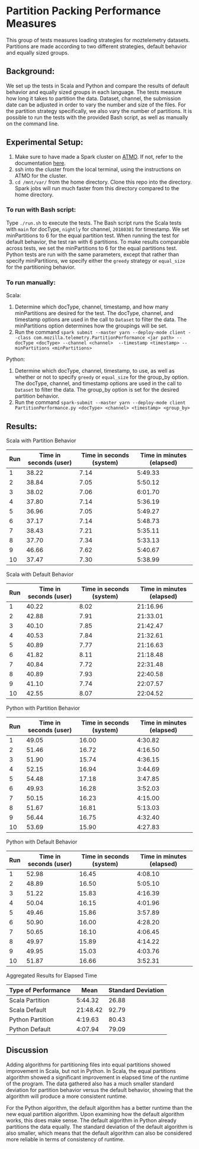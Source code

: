 # Partition Packing Performance Measures

This group of tests measures loading strategies for moztelemetry datasets. Partitions are made according to
two different strategies, default behavior and equally sized groups.

## Background:
We set up the tests in Scala and Python and compare the results of default
behavior and equally sized groups in each language. The tests measure how long
it takes to partition the data. Dataset, channel, the submission date can be adjusted in order to vary 
the number and size of the files. For the partition strategy specifically, we also vary the number of
partitions. It is possible to run the tests with the provided Bash script, as
well as manually on the command line.

## Experimental Setup:
1. Make sure to have made a Spark cluster on [ATMO](https://analysis.telemetry.mozilla.org/). If not, refer to the
documentation [here](https://docs.telemetry.mozilla.org/tools/spark.html).
2. ssh into the cluster from the local terminal, using the instructions on ATMO for the cluster.
3. `cd /mnt/var/` from the home directory. Clone this repo into the directory. Spark jobs will run much faster from
this directory compared to the home directory.

### To run with Bash script:
Type `./run.sh` to execute the tests. The Bash script runs the Scala tests with `main` for docType, `nightly` for channel, `20180301` for timestamp. We set minPartitions to 6 for the equal partition test. When
running the test for default behavior, the test ran with 6 partitions. To make
results comparable across tests, we set the minPartitions to 6 for the equal
partitions test. Python tests are run with the same parameters, except that rather than specify 
minPartitions, we specify either the `greedy` strategy or `equal_size` for the partitioning behavior.

### To run manually:
Scala:
1. Determine which docType, channel, timestamp, and how many minPartitions are desired for the test. The
docType, channel, and timestamp options are used in the call to `Dataset` to
filter the data. The minPartitions option determines how the groupings will be
set.
2. Run the command `spark submit --master yarn --deploy-mode client --class com.mozilla.telemetry.PartitionPerformance <jar path> --docType <docType> --channel <channel>  --timestamp <timestamp> --minPartitions <minPartitions>`

Python:
1. Determine which docType, channel, timestamp, to use, as well as whether or
   not to specify `greedy` or `equal_size` for the group_by option. The
docType, channel, and timestamp options are used in the call to `Dataset` to
filter the data. The group_by option is set for the desired partition behavior.
2. Run the command `spark-submit --master yarn --deploy-mode client
   PartitionPerformance.py <docType> <channel> <timestamp> <group_by>`

## Results:
Scala with Partition Behavior

|Run   |Time in seconds (user)   |Time in seconds (system)   |Time in minutes (elapsed)   |
|------|--------------|----------------|-----------------|
|1     |38.22         |7.14            |5:49.33          |
|2     |38.84         |7.05            |5:50.12          |
|3     |38.02         |7.06            |6:01.70          |
|4     |37.80         |7.14            |5:36.19          |
|5     |36.96         |7.05            |5:49.27          |
|6     |37.17         |7.14            |5:48.73          |
|7     |38.43         |7.21            |5:35.11          |
|8     |37.70         |7.34            |5:33.13          |
|9     |46.66         |7.62            |5:40.67          |
|10    |37.47         |7.30            |5:38.99          |


Scala with Default Behavior

|Run   |Time in seconds (user)  |Time in seconds (system)   |Time in minutes (elapsed)    |
|------|-------------|----------------|------------------|
|1     |40.22        |8.02            |21:16.96          |
|2     |42.88        |7.91            |21:33.01          |
|3     |40.10        |7.85            |21:42.47          |
|4     |40.53        |7.84            |21:32.61          |
|5     |40.89        |7.77            |21:16.63          |
|6     |41.82        |8.11            |21:18.48          |
|7     |40.84        |7.72            |22:31.48          |
|8     |40.89        |7.93            |22:40.58          |
|9     |41.10        |7.74            |22:07.57          |
|10    |42.55        |8.07            |22:04.52          |

Python with Partition Behavior

|Run   |Time in seconds (user)  |Time in seconds (system)  |Time in minutes (elapsed)     |
|------|-------------|---------------|-------------------|
|1     |49.05        |16.00          |4:30.82            |
|2     |51.46        |16.72          |4:16.50            |
|3     |51.90        |15.74          |4:36.15            |
|4     |52.15        |16.94          |3:44.69            |
|5     |54.48        |17.18          |3:47.85            |
|6     |49.93        |16.28          |3:52.03            |
|7     |50.15        |16.23          |4:15.00            |
|8     |51.67        |16.81          |5:13.03            |
|9     |56.44        |16.75          |4:32.40            |
|10    |53.69        |15.90          |4:27.83            |

Python with Default Behavior

|Run   |Time in seconds (user)  |Time in seconds (system) |Time in minutes (elapsed)      |
|------|-------------|--------------|--------------------|
|1     |52.98        |16.45         |4:08.10             |
|2     |48.89        |16.50         |5:05.10             |
|3     |51.22        |15.83         |4:16.39             |
|4     |50.04        |16.15         |4:01.96             |
|5     |49.46        |15.86         |3:57.89             |
|6     |50.90        |16.00         |4:28.20             |
|7     |50.65        |16.10         |4:06.45             |
|8     |49.97        |15.89         |4:14.22             |
|9     |49.95        |15.03         |4:03.76             |
|10    |51.87        |16.66         |3:52.31             |


Aggregated Results for Elapsed Time

|Type of Performance|Mean   |Standard Deviation   |
|-------------------|-------|---------------------|
|Scala Partition    |5:44.32|26.88                |
|Scala Default      |21:48.42|92.79               |
|Python Partition   |4:19.63|80.43                |
|Python Default     |4:07.94|79.09                |


## Discussion

Adding algorithms for partitioning files into equal partitions showed
improvement in Scala, but not in Python. In Scala, the equal partitions
algorithm showed a significant improvement in elapsed time of the runtime of
the program. The data gathered also has a much smaller standard deviation for
partition behavior versus the default behavior, showing that the algorithm will
produce a more consistent runtime.

For the Python algorithm, the default algorithm has a better runtime than the
new equal partition algorithm. Upon examining how the default algorithm works,
this does make sense. The default algorithm in Python already partitions the
data equally. The standard deviation of the default algorithm is also
smaller, which means that the default algorithm can also be considered more
reliable in terms of consistency of runtime.
